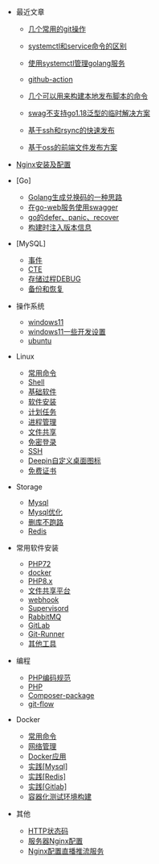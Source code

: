 - 最近文章
  - [几个常用的git操作](article/git-cmd.md)
  
  - [systemctl和service命令的区别](article/two-cmd-different.md)
  - [使用systemctl管理golang服务](article/use-systemctl-manage-go-server)
  - [github-action](article/github-action.md)
  
  - [几个可以用来构建本地发布脚本的命令](article/deploy2.md)
  - [swag不支持go1.18泛型的临时解决方案](article/swag-unsupport-go1.18.md) 
  - [基于ssh和rsync的快速发布](article/deploy.md) 
  - [基于oss的前端文件发布方案](article/基于oss的前端文件发布方案.md)

- [Nginx安装及配置](nginx.md)

- [Go]
  - [Golang生成兑换码的一种思路](go/gen-redemption-code.md)
  - [在go-web服务使用swagger](go/golang-with-openapi3.md)
  - [go的defer、panic、recover](go/go-defer-panic-recover.md)
  - [构建时注入版本信息](go/go-build-vars.md)

- [MySQL]
  - [事件](mysql/event.md)
  - [CTE](mysql/cte.md)
  - [存储过程DEBUG](mysql/procedure.md)
  - [备份和恢复](mysql/backup-and-recovery.md)

- 操作系统
  - [windows11](os/windows-active.md)
  - [windows11一些开发设置](os/windows-settings.md)
  - [ubuntu](os/ubuntu.md)

- Linux
  - [常用命令](linux/cmd.md)
  - [Shell](linux/shell.md)
  - [基础软件](linux/soft.md)
  - [软件安装](linux/install.md)
  - [计划任务](linux/crontab.md)
  - [进程管理](linux/process.md)
  - [文件共享](linux/samba.md)
  - [免密登录](linux/no-password.md)
  - [SSH](linux/ssh.md)
  - [Deepin自定义桌面图标](linux/deepin-icon.md)
  - [免费证书](linux/linux下生成免费证书.md)
- Storage
  - [Mysql](storage/mysql.md)
  - [Mysql优化](storage/MySQL优化.md)
  - [删库不跑路](storage/recovery-mysql.md)
  - [Redis](storage/redis.md)
- 常用软件安装
  - [PHP72](install/php72.md)
  - [docker](docker/install.md)
  - [PHP8.x](install/php8.md)
  - [文件共享平台](install/filesbrowser.md)
  - [webhook](install/webook.md)
  - [Supervisord](install/soft-supervisord.md)
  - [RabbitMQ](install/rabbitmq.md)
  - [GitLab](install/gitlab.md)
  - [Git-Runner](install/git-runner.md)
  - [其他工具](install/other.md)
- 编程
  - [PHP编码规范](program/standard-php7.md)
  - [PHP](program/php.md)
  - [Composer-package](program/composer-package.md)
  - [git-flow](program/gitflow.md)
- Docker
  - [常用命令](docker/cmd.md)
  - [网络管理](docker/network.md)
  - [Docker应用](docker/usages.md)
  - [实践[Mysql]](docker/docker-mysql.md)
  - [实践[Redis]](docker/docker-redis.md)
  - [实践[Gitlab]](docker/docker-gitlab.md)
  - [容器化测试环境构建](docker/test.md)
- 其他
  - [HTTP状态码](other/http.md)
  - [服务器Nginx配置](other/web-server-nginx.md)
  - [Nginx配置直播推流服务](other/live.md)
